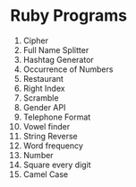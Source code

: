 # Ruby Programs

1. Cipher
2. Full Name Splitter
3. Hashtag Generator
4. Occurrence of Numbers
5. Restaurant
6. Right Index
7. Scramble
8. Gender API
9. Telephone Format
10. Vowel finder
11. String Reverse
12. Word frequency
13. Number
14. Square every digit
15. Camel Case
